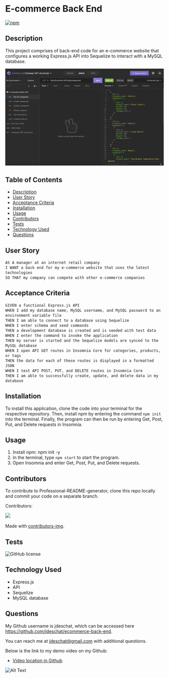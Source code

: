 # E-commerce Back End
[![npm](https://badge.fury.io/js/inquirer.svg)](http://badge.fury.io/js/inquirer)

## Description
This project comprises of back-end code for an e-commerce website that configures a working Express.js API into Sequelize to interact with a MySQL database.

![alt text](https://github.com/jdeschat/ecommerce-back-end/blob/master/assets/img/ecommerce.png)

## Table of Contents
- [Description](#description)
- [User Story](#user-story)
- [Acceptance Criteria](#acceptance-criteria)
- [Installation](#installation)
- [Usage](#usage)
- [Contributors](#contributors)
- [Tests](#tests)
- [Technology Used](#technology-used)
- [Questions](#questions)

## User Story
```
AS A manager at an internet retail company
I WANT a back end for my e-commerce website that uses the latest technologies
SO THAT my company can compete with other e-commerce companies
```

## Acceptance Criteria
```
GIVEN a functional Express.js API
WHEN I add my database name, MySQL username, and MySQL password to an environment variable file
THEN I am able to connect to a database using Sequelize
WHEN I enter schema and seed commands
THEN a development database is created and is seeded with test data
WHEN I enter the command to invoke the application
THEN my server is started and the Sequelize models are synced to the MySQL database
WHEN I open API GET routes in Insomnia Core for categories, products, or tags
THEN the data for each of these routes is displayed in a formatted JSON
WHEN I test API POST, PUT, and DELETE routes in Insomnia Core
THEN I am able to successfully create, update, and delete data in my database
```
## Installation

To install this application, clone the code into your terminal for the respective repository. Then, install npm by entering the command ```npm init```  into the terminal. Finally, the program can then be run by entering Get, Post, Put, and Delete requests in Insomnia.

## Usage
1. Install npm: npm init -y
2. In the terminal, type ```npm start``` to start the program.
2. Open Insomnia and enter Get, Post, Put, and Delete requests.

## Contributors
To contribute to Professional-README-generator, clone this repo locally and commit your code on a separate branch.
  
Contributors:

<a href="https://github.com/jdeschat/ecommerce-back-end/graphs/contributors">
  <img src="https://contrib.rocks/image?repo=jdeschat/ecommerce-back-end" />
</a>

Made with [contributors-img](https://contrib.rocks).

## Tests
![GitHub license](https://img.shields.io/badge/test-100%25-success)

## Technology Used
- Express.js
- API
- Sequelize
- MySQL database

## Questions
My Github username is jdeschat, which can be accessed here https://github.com/jdeschat/ecommerce-back-end.

You can reach me at jdeschat@gmail.com with additional questions.
  
Below is the link to my demo video on my Github:
- [Video location in Github](https://github.com/jdeschat/ecommerce-back-end/tree/main/assets/video)

![Alt Text](https://github.com/jdeschat/ecommerce-back-end/blob/main/assets/video/ecommerce-demo.gif)

